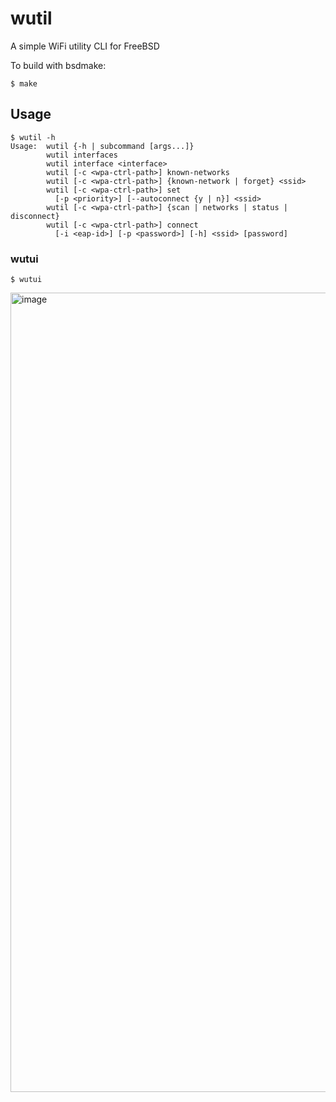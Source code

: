 # wutil
A simple WiFi utility CLI for FreeBSD

To build with bsdmake:
```shell
$ make
```

## Usage
```
$ wutil -h
Usage:  wutil {-h | subcommand [args...]}
        wutil interfaces
        wutil interface <interface>
        wutil [-c <wpa-ctrl-path>] known-networks
        wutil [-c <wpa-ctrl-path>] {known-network | forget} <ssid>
        wutil [-c <wpa-ctrl-path>] set
          [-p <priority>] [--autoconnect {y | n}] <ssid>
        wutil [-c <wpa-ctrl-path>] {scan | networks | status | disconnect}
        wutil [-c <wpa-ctrl-path>] connect
          [-i <eap-id>] [-p <password>] [-h] <ssid> [password]
```

### wutui
```
$ wutui
```
<img width="1694" height="1279" alt="image" src="https://github.com/user-attachments/assets/b100b134-fa9d-45cc-8e96-3115a3b55012" />
